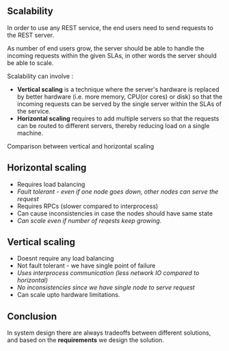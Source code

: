 Scalability
-

In order to use any REST service, the end users need to send requests to the REST server. </p> 
As number of end users grow, the server should be able to handle the incoming requests within the given SLAs, in other words the server should be able to scale.

Scalability can involve :
- **Vertical scaling** is a technique where the server's hardware is replaced by better hardware (i.e. more memory, CPU(or cores) or disk) so that the incoming requests can be served by the single server within the SLAs of the service.
- **Horizontal scaling** requires to add multiple servers so that the requests can be routed to different servers, thereby reducing load on a single machine. 

Comparison between vertical and horizontal scaling

Horizontal scaling 
-
- Requires load balancing
- *Fault tolerant - even if one node goes down, other nodes can serve the request*
- Requires RPCs (slower compared to interprocess)
- Can cause inconsistencies  in case the nodes should have same state
- *Can scale even if number of reqests keep growing.*

Vertical scaling
-
- Doesnt require any load balancing
- Not fault tolerant - we have single point of failure
- *Uses interprocess communication (less network IO compared to horizontal)*
- *No inconsistencies since we have single node to serve request*
- Can scale upto hardware limitations.

Conclusion
-
In system design there are always tradeoffs between different solutions, and based on the **requirements** we design the solution.
